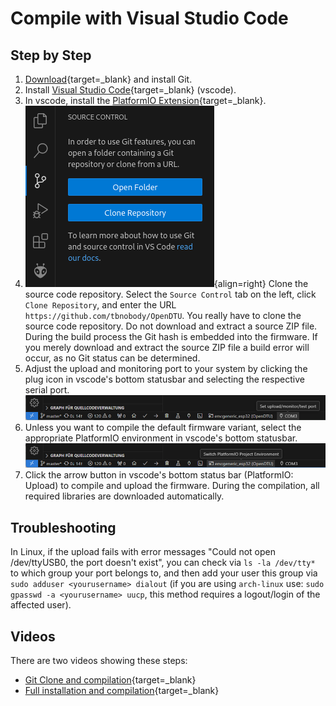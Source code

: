 # Compile with Visual Studio Code

## Step by Step

1. [Download](https://git-scm.com/downloads/){target=_blank} and install Git.
2. Install [Visual Studio Code](https://code.visualstudio.com/download){target=_blank} (vscode).
3. In vscode, install the [PlatformIO
   Extension](https://marketplace.visualstudio.com/items?itemName=platformio.platformio-ide){target=_blank}.
4. ![Clone Source Code](../assets/images/firmware/vscode_clone.png){align=right}
   Clone the source code repository. Select the `Source Control` tab on the
   left, click `Clone Repository`, and enter the URL
   `https://github.com/tbnobody/OpenDTU`. You really have to clone
   the source code repository. Do not download and extract a source ZIP file.
   During the build process the Git hash is embedded into the firmware. If you
   merely download and extract the source ZIP file a build error will occur, as
   no Git status can be determined.
5. Adjust the upload and monitoring port to your system by clicking the plug
   icon in vscode's bottom statusbar and selecting the respective serial port.
   ![Set Serial Port](../assets/images/firmware/vscode_port.png)
6. Unless you want to compile the default firmware variant, select the
   appropriate PlatformIO environment in vscode's bottom statusbar.
   ![Select Environment](../assets/images/firmware/vscode_environment.png)
7. Click the arrow button in vscode's bottom status bar (PlatformIO: Upload) to
   compile and upload the firmware. During the compilation, all required
   libraries are downloaded automatically.

## Troubleshooting

In Linux, if the upload fails with error messages "Could not open
/dev/ttyUSB0, the port doesn't exist", you can check via ```ls -la
/dev/tty*``` to which group your port belongs to, and then add your user this
group via ```sudo adduser <yourusername> dialout``` (if you are using
```arch-linux``` use: ```sudo gpasswd -a <yourusername> uucp```, this method
requires a logout/login of the affected user).

## Videos

There are two videos showing these steps:

* [Git Clone and compilation](https://youtu.be/9cA_esv3zeA){target=_blank}
* [Full installation and compilation](https://youtu.be/xs6TqHn7QWM){target=_blank}
